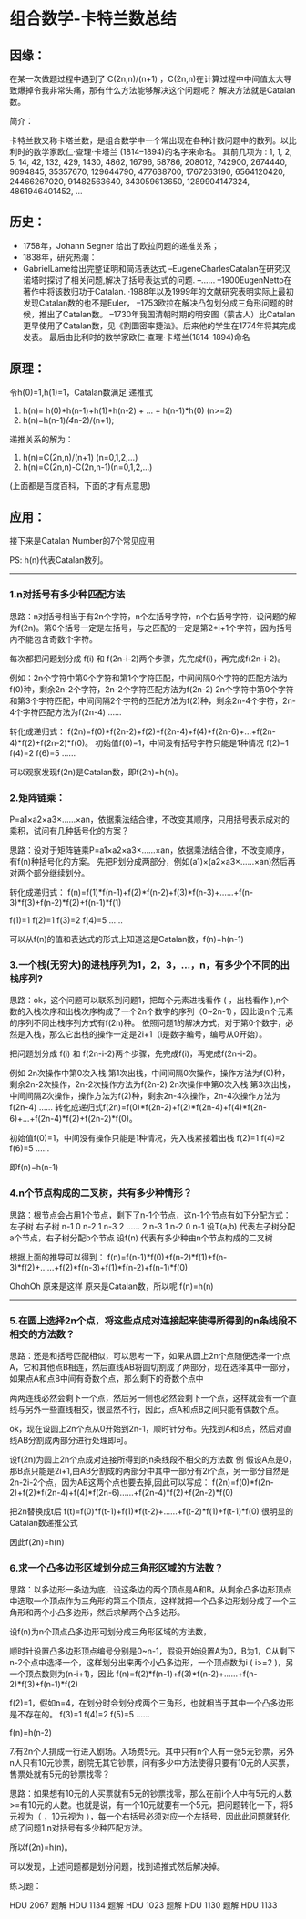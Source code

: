 # 组合数学-卡特兰数总结



## 因缘：

在某一次做题过程中遇到了 C(2n,n)/(n+1) ，C(2n,n)在计算过程中中间值太大导致爆掉令我非常头痛，那有什么方法能够解决这个问题呢？
解决方法就是Catalan数。


简介：

卡特兰数又称卡塔兰数，是组合数学中一个常出现在各种计数问题中的数列。以比利时的数学家欧仁·查理·卡塔兰 (1814–1894)的名字来命名。
其前几项为 : 1, 1, 2, 5, 14, 42, 132, 429, 1430, 4862, 16796, 58786, 208012, 742900, 2674440, 9694845, 35357670, 129644790, 477638700, 1767263190, 6564120420, 24466267020, 91482563640, 343059613650, 1289904147324, 4861946401452, ...



## 历史：

- 1758年，Johann Segner 给出了欧拉问题的递推关系；
- 1838年，研究热潮：
- GabrielLame给出完整证明和简洁表达式
–EugèneCharlesCatalan在研究汉诺塔时探讨了相关问题,解决了括号表达式的问题.
–……
–1900EugenNetto在著作中将该数归功于Catalan.
·1988年以及1999年的文献研究表明实际上最初发现Catalan数的也不是Euler，
–1753欧拉在解决凸包划分成三角形问题的时候，推出了Catalan数。
–1730年我国清朝时期的明安图（蒙古人）比Catalan更早使用了Catalan数，见《割圜密率捷法》。后来他的学生在1774年将其完成发表。
最后由比利时的数学家欧仁·查理·卡塔兰(1814–1894)命名



## 原理：

令h(0)=1,h(1)=1，Catalan数满足
递推式 
1. h(n)= h(0)*h(n-1)+h(1)*h(n-2) + ... + h(n-1)*h(0) (n>=2)
2. h(n)=h(n-1)*(4*n-2)/(n+1);

递推关系的解为：
1. h(n)=C(2n,n)/(n+1) (n=0,1,2,...)
2. h(n)=C(2n,n)-C(2n,n-1)(n=0,1,2,...)


(上面都是百度百科，下面的才有点意思)



## 应用：

接下来是Catalan Number的7个常见应用

PS: h(n)代表Catalan数列。

----------------------------------------------------------------------------------------------------------------------------------------------------------
### 1.n对括号有多少种匹配方法

思路：n对括号相当于有2n个字符，n个左括号字符，n个右括号字符，设问题的解为f(2n)。第0个括号一定是左括号，与之匹配的一定是第2*i+1个字符，因为括号内不能包含奇数个字符。

每次都把问题划分成 f(i) 和 f(2n-i-2)两个步骤，先完成f(i)，再完成f(2n-i-2)。

例如：2n个字符中第0个字符和第1个字符匹配，中间间隔0个字符的匹配方法为f(0)种，剩余2n-2个字符，2n-2个字符匹配方法为f(2n-2)
  2n个字符中第0个字符和第3个字符匹配，中间间隔2个字符的匹配方法为f(2)种，剩余2n-4个字符，2n-4个字符匹配方法为f(2n-4)
......

转化成递归式： f(2n)=f(0)*f(2n-2)+f(2)*f(2n-4)+f(4)*f(2n-6)+...+f(2n-4)*f(2)+f(2n-2)*f(0)。
初始值f(0)=1，中间没有括号字符只能是1种情况
f(2)=1
f(4)=2
f(6)=5
......

可以观察发现f(2n)是Catalan数，即f(2n)=h(n)。

### 2.矩阵链乘：

 P=a1×a2×a3×……×an，依据乘法结合律，不改变其顺序，只用括号表示成对的乘积，试问有几种括号化的方案？

思路：设对于矩阵链乘P=a1×a2×a3×……×an，依据乘法结合律，不改变顺序，有f(n)种括号化的方案。
先把P划分成两部分，例如(a1)×(a2×a3×……×an)然后再对两个部分继续划分。

转化成递归式： f(n)=f(1)*f(n-1)+f(2)*f(n-2)+f(3)*f(n-3)+……+f(n-3)*f(3)+f(n-2)*f(2)+f(n-1)*f(1)


f(1)=1
f(2)=1
f(3)=2
f(4)=5
......

可以从f(n)的值和表达式的形式上知道这是Catalan数，f(n)=h(n-1)

### 3.一个栈(无穷大)的进栈序列为1，2，3，…，n，有多少个不同的出栈序列?

思路：ok，这个问题可以联系到问题1，把每个元素进栈看作 ( ，出栈看作 ),n个数的入栈次序和出栈次序构成了一个2n个数字的序列（0~2n-1），因此设n个元素的序列不同出栈序列方式有f(2n)种。
依照问题1的解决方式，对于第0个数字，必然是入栈，那么它出栈的操作一定是2i+1（i是数字编号，编号从0开始）。

把问题划分成 f(i) 和 f(2n-i-2)两个步骤，先完成f(i)，再完成f(2n-i-2)。

例如 2n次操作中第0次入栈 第1次出栈，中间间隔0次操作，操作方法为f(0)种，剩余2n-2次操作，2n-2次操作方法为f(2n-2)
2n次操作中第0次入栈 第3次出栈，中间间隔2次操作，操作方法为f(2)种，剩余2n-4次操作，2n-4次操作方法为f(2n-4)
......
转化成递归式f(2n)=f(0)*f(2n-2)+f(2)*f(2n-4)+f(4)*f(2n-6)+...+f(2n-4)*f(2)+f(2n-2)*f(0)。


初始值f(0)=1，中间没有操作只能是1种情况，先入栈紧接着出栈
f(2)=1
f(4)=2
f(6)=5
......

即f(n)=h(n-1)

### 4.n个节点构成的二叉树，共有多少种情形？

思路：根节点会占用1个节点，剩下了n-1个节点，这n-1个节点有如下分配方式：
左子树 右子树
n-1 0
n-2 1
n-3 2
......
2 n-3
1 n-2
0 n-1
设T(a,b) 代表左子树分配a个节点，右子树分配b个节点
设f(n) 代表有多少种由n个节点构成的二叉树

根据上面的推导可以得到：
f(n)=f(n-1)*f(0)+f(n-2)*f(1)+f(n-3)*f(2)+......+f(2)*f(n-3)+f(1)*f(n-2)+f(n-1)*f(0)

OhohOh 原来是这样 原来是Catalan数，所以呢 f(n)=h(n)

----------------------------------------------------------------------------------------------------------------------------------------------------------
### 5.在圆上选择2n个点，将这些点成对连接起来使得所得到的n条线段不相交的方法数？

思路：还是和括号匹配相似，可以思考一下，如果从圆上2n个点随便选择一个点A，它和其他点B相连，然后直线AB将圆切割成了两部分，现在选择其中一部分，如果点A和点B中间有奇数个点，那么剩下的奇数个点中

两两连线必然会剩下一个点，然后另一侧也必然会剩下一个点，这样就会有一个直线与另外一些直线相交，很显然不行，因此，点A和点B之间只能有偶数个点。

ok，现在设圆上2n个点从0开始到2n-1，顺时针分布。先找到A和B点，然后对直线AB分割成两部分进行处理即可。

设f(2n)为圆上2n个点成对连接所得到的n条线段不相交的方法数
例 假设A点是0，那B点只能是2i+1,由AB分割成的两部分中其中一部分有2i个点，另一部分自然是2n-2i-2个点，因为AB这两个点也要去掉,因此可以写成：
f(2n)=f(0)*f(2n-2)+f(2)*f(2n-4)+f(4)*f(2n-6)......+f(2n-4)*f(2)+f(2n-2)*f(0)

把2n替换成t后
f(t)=f(0)*f(t-1)+f(1)*f(t-2)+......+f(t-2)*f(1)+f(t-1)*f(0)
很明显的Catalan数递推公式

因此f(2n)=h(n)

### 6.求一个凸多边形区域划分成三角形区域的方法数？

思路：以多边形一条边为底，设这条边的两个顶点是A和B。从剩余凸多边形顶点中选取一个顶点作为三角形的第三个顶点，这样就把一个凸多边形划分成了一个三角形和两个小凸多边形，然后求解两个凸多边形。

设f(n)为n个顶点凸多边形可划分成三角形区域的方法数，

顺时针设置凸多边形顶点编号分别是0~n-1，假设开始设置A为0，B为1，C从剩下n-2个点中选择一个，这样划分出来两个小凸多边形，一个顶点数为i ( i>=2 )，另一个顶点数则为(n-i+1)，因此
f(n)=f(2)*f(n-1)+f(3)*f(n-2)+......+f(n-2)*f(3)+f(n-1)*f(2)

f(2)=1，假如n=4，在划分时会划分成两个三角形，也就相当于其中一个凸多边形是不存在的。
f(3)=1
f(4)=2
f(5)=5
......

f(n)=h(n-2)

7.有2n个人排成一行进入剧场。入场费5元。其中只有n个人有一张5元钞票，另外n人只有10元钞票，剧院无其它钞票，问有多少中方法使得只要有10元的人买票，售票处就有5元的钞票找零？

思路：如果想有10元的人买票就有5元的钞票找零，那么在前i个人中有5元的人数>=有10元的人数。也就是说，有一个10元就要有一个5元，把问题转化一下，将5元视为（ ，10元视为 ），每一个右括号必须对应一个左括号，因此此问题就转化成了问题1.n对括号有多少种匹配方法。

所以f(2n)=h(n)。



可以发现，上述问题都是划分问题，找到递推式然后解决掉。



练习题：

HDU 2067  题解
HDU 1134  题解
HDU 1023  题解
HDU 1130  题解
HDU 1133

 
